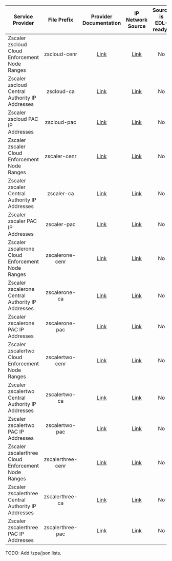 
| Service Provider | File Prefix | Provider Documentation | IP Network Source | Source is EDL-ready? |
| --- | :-: | :-: | :-: | :-: |
| Zscaler zscloud Cloud Enforcement Node Ranges | zscloud-cenr | [Link](https://help.zscaler.com/zia/cloud-service-api) | [Link](https://api.config.zscaler.com/zscloud.net/cenr/json) | No |
| Zscaler zscloud Central Authority IP Addresses | zscloud-ca | [Link](https://help.zscaler.com/zia/cloud-service-api) | [Link](https://api.config.zscaler.com/zscloud.net/ca/json) | No |
| Zscaler zscloud PAC IP Addresses | zscloud-pac | [Link](https://help.zscaler.com/zia/cloud-service-api) | [Link](https://api.config.zscaler.com/zscloud.net/pac/json) | No |
| Zscaler zscaler Cloud Enforcement Node Ranges | zscaler-cenr | [Link](https://help.zscaler.com/zia/cloud-service-api) | [Link](https://api.config.zscaler.com/zscaler.net/cenr/json) | No |
| Zscaler zscaler Central Authority IP Addresses | zscaler-ca | [Link](https://help.zscaler.com/zia/cloud-service-api) | [Link](https://api.config.zscaler.com/zscaler.net/ca/json) | No |
| Zscaler zscaler PAC IP Addresses | zscaler-pac | [Link](https://help.zscaler.com/zia/cloud-service-api) | [Link](https://api.config.zscaler.com/zscaler.net/pac/json) | No |
| Zscaler zscalerone Cloud Enforcement Node Ranges | zscalerone-cenr | [Link](https://help.zscaler.com/zia/cloud-service-api) | [Link](https://api.config.zscaler.com/zscalerone.net/cenr/json) | No |
| Zscaler zscalerone Central Authority IP Addresses | zscalerone-ca | [Link](https://help.zscaler.com/zia/cloud-service-api) | [Link](https://api.config.zscaler.com/zscalerone.net/ca/json) | No |
| Zscaler zscalerone PAC IP Addresses | zscalerone-pac | [Link](https://help.zscaler.com/zia/cloud-service-api) | [Link](https://api.config.zscaler.com/zscalerone.net/pac/json) | No |
| Zscaler zscalertwo Cloud Enforcement Node Ranges | zscalertwo-cenr | [Link](https://help.zscaler.com/zia/cloud-service-api) | [Link](https://api.config.zscaler.com/zscalertwo.net/cenr/json) | No |
| Zscaler zscalertwo Central Authority IP Addresses | zscalertwo-ca | [Link](https://help.zscaler.com/zia/cloud-service-api) | [Link](https://api.config.zscaler.com/zscalertwo.net/ca/json) | No |
| Zscaler zscalertwo PAC IP Addresses | zscalertwo-pac | [Link](https://help.zscaler.com/zia/cloud-service-api) | [Link](https://api.config.zscaler.com/zscalertwo.net/pac/json) | No |
| Zscaler zscalerthree Cloud Enforcement Node Ranges | zscalerthree-cenr | [Link](https://help.zscaler.com/zia/cloud-service-api) | [Link](https://api.config.zscaler.com/zscalerthree.net/cenr/json) | No |
| Zscaler zscalerthree Central Authority IP Addresses | zscalerthree-ca | [Link](https://help.zscaler.com/zia/cloud-service-api) | [Link](https://api.config.zscaler.com/zscalerthree.net/ca/json) | No |
| Zscaler zscalerthree PAC IP Addresses | zscalerthree-pac | [Link](https://help.zscaler.com/zia/cloud-service-api) | [Link](https://api.config.zscaler.com/zscalerthree.net/pac/json) | No |

TODO: Add /zpa/json lists.
